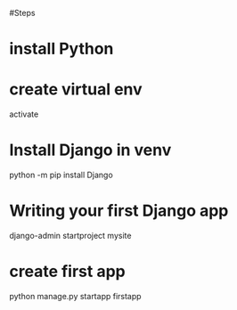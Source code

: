 #Steps
# install Python
# create virtual env
activate

# Install Django in venv
python -m pip install Django

# Writing your first Django app
django-admin startproject mysite

# create first app
python manage.py startapp firstapp
